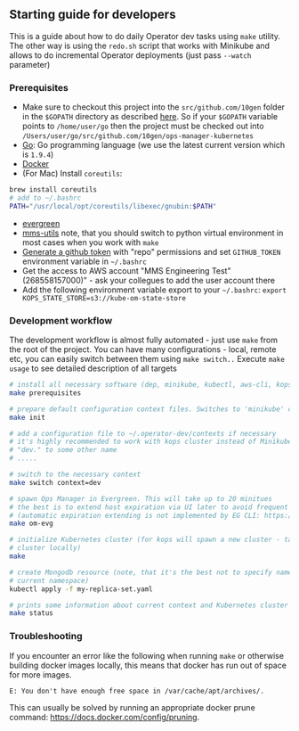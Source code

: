 ## Starting guide for developers

This is a guide about how to do daily Operator dev tasks using `make` utility. The other way is using the `redo.sh` script
that works with Minikube and allows to do incremental Operator deployments (just pass `--watch` parameter)

### Prerequisites

* Make sure to checkout this project into the `src/github.com/10gen` folder in the `$GOPATH` directory as described
 [here](https://golang.org/doc/code.html). So if your `$GOPATH` variable points to `/home/user/go` then the project
 must be checked out into `/Users/user/go/src/github.com/10gen/ops-manager-kubernetes`
* [Go](https://golang.org/doc/install): Go programming language (we use the latest current version which is `1.9.4`)
* [Docker](https://docs.docker.com/docker-for-mac/install/)
* (For Mac) Install `coreutils`:
```bash
brew install coreutils
# add to ~/.bashrc
PATH="/usr/local/opt/coreutils/libexec/gnubin:$PATH"
```
* [evergreen](https://evergreen.mongodb.com/settings)
* [mms-utils](https://wiki.corp.mongodb.com/display/MMS/Ops+Manager+Release+setup+guide#OpsManagerReleasesetupguide-First-timeonly)
note, that you should switch to python virtual environment in most cases when you work with `make`
* [Generate a github token](https://github.com/settings/tokens/new) with "repo" permissions and set `GITHUB_TOKEN`
environment variable in `~/.bashrc`
* Get the access to AWS account  "MMS Engineering Test" (268558157000)" - ask your collegues to add the user account there
* Add the following environment variable export to your `~/.bashrc`: `export KOPS_STATE_STORE=s3://kube-om-state-store`


### Development workflow

The development workflow is almost fully automated - just use `make` from the root of the project.
You can have many configurations - local, remote etc, you can easily switch between them using `make switch..`
Execute `make usage` to see detailed description of all targets

```bash
# install all necessary software (dep, minikube, kubectl, aws-cli, kops, helm)
make prerequisites

# prepare default configuration context files. Switches to 'minikube' context.
make init

# add a configuration file to ~/.operator-dev/contexts if necessary
# it's highly recommended to work with kops cluster instead of Minikube so just copy 'kops' configuration and change
# "dev." to some other name
# .....

# switch to the necessary context
make switch context=dev

# spawn Ops Manager in Evergreen. This will take up to 20 minitues
# the best is to extend host expiration via UI later to avoid frequent spawning
# (automatic expiration extending is not implemented by EG CLI: https://jira.mongodb.org/browse/EVG-5725)
make om-evg

# initialize Kubernetes cluster (for kops will spawn a new cluster - takes ~5-10 minutes, for minikube starts a new
# cluster locally)
make

# create Mongodb resource (note, that it's the best not to specify namespace inside yaml file as it will be defined by
# current namespace)
kubectl apply -f my-replica-set.yaml

# prints some information about current context and Kubernetes cluster
make status

```

### Troubleshooting

If you encounter an error like the following when running `make` or otherwise
building docker images locally, this means that docker has run out of space for
more images.

```
E: You don't have enough free space in /var/cache/apt/archives/.
```

This can usually be solved by running an appropriate docker prune command:
https://docs.docker.com/config/pruning.

